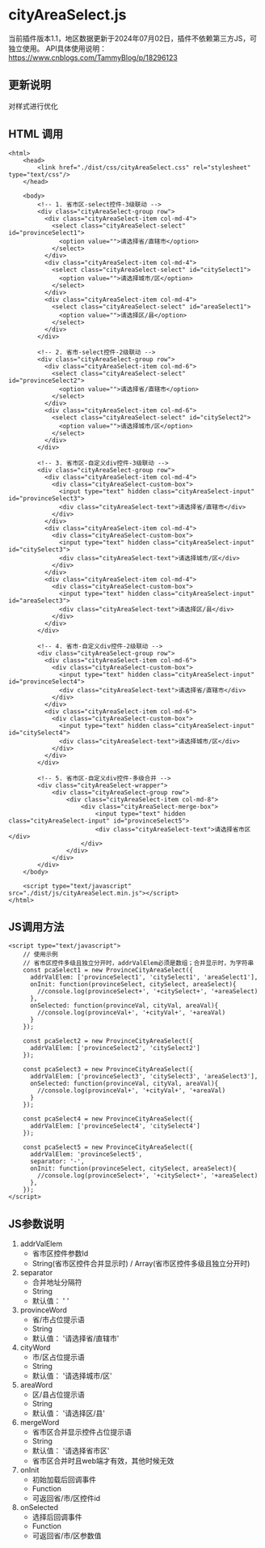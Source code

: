 # cityAreaSelect.js

当前插件版本1.1，地区数据更新于2024年07月02日，插件不依赖第三方JS，可独立使用。
API具体使用说明：https://www.cnblogs.com/TammyBlog/p/18296123

## 更新说明
对样式进行优化

## HTML 调用
	<html>
		<head>
			<link href="./dist/css/cityAreaSelect.css" rel="stylesheet" type="text/css"/>
		</head>

		<body>
			<!-- 1. 省市区-select控件-3级联动 -->
			<div class="cityAreaSelect-group row">
			  <div class="cityAreaSelect-item col-md-4">
			    <select class="cityAreaSelect-select" id="provinceSelect1">
			      <option value="">请选择省/直辖市</option>
			    </select>
			  </div>
			  <div class="cityAreaSelect-item col-md-4">
			    <select class="cityAreaSelect-select" id="citySelect1">
			      <option value="">请选择城市/区</option>
			    </select>
			  </div>
			  <div class="cityAreaSelect-item col-md-4">
			    <select class="cityAreaSelect-select" id="areaSelect1">
			      <option value="">请选择区/县</option>
			    </select>
			  </div>
			</div>

			<!-- 2. 省市-select控件-2级联动 -->
			<div class="cityAreaSelect-group row">
			  <div class="cityAreaSelect-item col-md-6">
			    <select class="cityAreaSelect-select" id="provinceSelect2">
			      <option value="">请选择省/直辖市</option>
			    </select>
			  </div>
			  <div class="cityAreaSelect-item col-md-6">
			    <select class="cityAreaSelect-select" id="citySelect2">
			      <option value="">请选择城市/区</option>
			    </select>
			  </div>
			</div>

			<!-- 3. 省市区-自定义div控件-3级联动 -->
			<div class="cityAreaSelect-group row">
			  <div class="cityAreaSelect-item col-md-4">
			    <div class="cityAreaSelect-custom-box">
			      <input type="text" hidden class="cityAreaSelect-input" id="provinceSelect3">
			      <div class="cityAreaSelect-text">请选择省/直辖市</div>
			    </div>
			  </div>
			  <div class="cityAreaSelect-item col-md-4">
			    <div class="cityAreaSelect-custom-box">
			      <input type="text" hidden class="cityAreaSelect-input" id="citySelect3">
			      <div class="cityAreaSelect-text">请选择城市/区</div>
			    </div>
			  </div>
			  <div class="cityAreaSelect-item col-md-4">
			    <div class="cityAreaSelect-custom-box">
			      <input type="text" hidden class="cityAreaSelect-input" id="areaSelect3">
			      <div class="cityAreaSelect-text">请选择区/县</div>
			    </div>
			  </div>
			</div>

			<!-- 4. 省市-自定义div控件-2级联动 -->
			<div class="cityAreaSelect-group row">
			  <div class="cityAreaSelect-item col-md-6">
			    <div class="cityAreaSelect-custom-box">
			      <input type="text" hidden class="cityAreaSelect-input" id="provinceSelect4">
			      <div class="cityAreaSelect-text">请选择省/直辖市</div>
			    </div>
			  </div>
			  <div class="cityAreaSelect-item col-md-6">
			    <div class="cityAreaSelect-custom-box">
			      <input type="text" hidden class="cityAreaSelect-input" id="citySelect4">
			      <div class="cityAreaSelect-text">请选择城市/区</div>
			    </div>
			  </div>
			</div>

			<!-- 5. 省市区-自定义div控件-多级合并 -->
			<div class="cityAreaSelect-wrapper">
				<div class="cityAreaSelect-group row">
					<div class="cityAreaSelect-item col-md-8">
						<div class="cityAreaSelect-merge-box">
							<input type="text" hidden class="cityAreaSelect-input" id="provinceSelect5">
							<div class="cityAreaSelect-text">请选择省市区</div>
						</div>
					</div>
				</div>
			</div>
		</body>

		<script type="text/javascript" src="./dist/js/cityAreaSelect.min.js"></script>
	</html>

## JS调用方法
	<script type="text/javascript">
		// 使用示例
		// 省市区控件多级且独立分开时，addrValElem必须是数组；合并显示时，为字符串
		const pcaSelect1 = new ProvinceCityAreaSelect({
		  addrValElem: ['provinceSelect1', 'citySelect1', 'areaSelect1'],
		  onInit: function(provinceSelect, citySelect, areaSelect){
		  	//console.log(provinceSelect+', '+citySelect+', '+areaSelect)
		  },
		  onSelected: function(provinceVal, cityVal, areaVal){
		  	//console.log(provinceVal+', '+cityVal+', '+areaVal)
		  }
		});

		const pcaSelect2 = new ProvinceCityAreaSelect({
		  addrValElem: ['provinceSelect2', 'citySelect2']
		});

		const pcaSelect3 = new ProvinceCityAreaSelect({
		  addrValElem: ['provinceSelect3', 'citySelect3', 'areaSelect3'],
		  onSelected: function(provinceVal, cityVal, areaVal){
		  	//console.log(provinceVal+', '+cityVal+', '+areaVal)
		  }
		});

		const pcaSelect4 = new ProvinceCityAreaSelect({
		  addrValElem: ['provinceSelect4', 'citySelect4']
		});

		const pcaSelect5 = new ProvinceCityAreaSelect({
		  addrValElem: 'provinceSelect5',
		  separator: '-',
		  onInit: function(provinceSelect, citySelect, areaSelect){
		  	//console.log(provinceSelect+', '+citySelect+', '+areaSelect)
		  },
		});
	</script>

## JS参数说明

1. addrValElem
	* 省市区控件参数Id
	* String(省市区控件合并显示时) / Array(省市区控件多级且独立分开时)
2. separator 
	* 合并地址分隔符
	* String
	* 默认值： ' '
3. provinceWord
	* 省/市占位提示语
	* String
	* 默认值： '请选择省/直辖市'
4. cityWord 
	* 市/区占位提示语
	* String
	* 默认值： '请选择城市/区'
5. areaWord 
	* 区/县占位提示语
	* String
	* 默认值： '请选择区/县'
6. mergeWord
	* 省市区合并显示控件占位提示语
	* String
	* 默认值： '请选择省市区'
	* 省市区合并时且web端才有效，其他时候无效
7. onInit
	* 初始加载后回调事件
	* Function
	* 可返回省/市/区控件id
8. onSelected 
	* 选择后回调事件
	* Function
	* 可返回省/市/区参数值